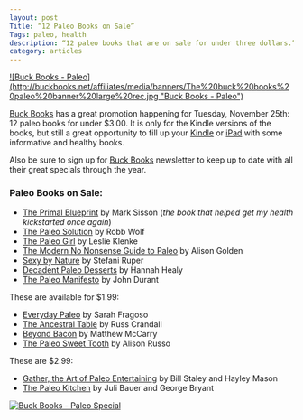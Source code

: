 ```yaml
---
layout: post
Title: “12 Paleo Books on Sale”
Tags: paleo, health
description: “12 paleo books that are on sale for under three dollars.”
category: articles
---
```

<a href="http://buckbooks.net/807-3-1-6.html">
![Buck Books - Paleo](http://buckbooks.net/affiliates/media/banners/The%20buck%20books%20paleo%20banner%20large%20rec.jpg "Buck Books - Paleo")
</a>

[Buck Books](http://buckbooks.net/807-3-1-6.html "Buck Books") has a great promotion happening for Tuesday, November 25th: 12 paleo books for under $3.00. It is only for the Kindle versions of the books, but still a great opportunity to fill up your [Kindle](http://www.amazon.com/gp/product/B00I15SB16/ref=as_li_tl?ie=UTF8&camp=1789&creative=390957&creativeASIN=B00I15SB16&linkCode=as2&tag=four0b-20&linkId=FKG3CGSBQCN7KKNH "Kindle Page - Amazon") or [iPad](http://www.amazon.com/s/?_encoding=UTF8&camp=1789&creative=390957&fst=as%3Aoff&keywords=ipad&linkCode=ur2&qid=1416897253&rh=n%3A172282%2Cn%3A541966%2Cn%3A1232597011%2Ck%3Aipad%2Cp_n_operating_system_browse-bin%3A3077591011%2Cp_89%3AApple&rnid=2528832011&tag=four0b-20&linkId=T7S4HVQOYOCZHV3J "iPad") with some informative and healthy books. 

Also be sure to sign up for [Buck Books](http://buckbooks.net/807-3-1-6.html "Buck Books") newsletter to keep up to date with all their great specials through the year.

### Paleo Books on Sale:

- [The Primal Blueprint](http://www.amazon.com/gp/product/B004I8VGYE/ref=as_li_tl?ie=UTF8&camp=1789&creative=390957&creativeASIN=B004I8VGYE&linkCode=as2&tag=four0b-20&linkId=HVDSXVZ62FTPOYLI "The Primal Blueprint") by Mark Sisson (*the book that helped get my health kickstarted once again*)
- [The Paleo Solution](http://www.amazon.com/gp/product/B00466H5MU/ref=as_li_tl?ie=UTF8&camp=1789&creative=390957&creativeASIN=B00466H5MU&linkCode=as2&tag=four0b-20&linkId=GFXN3AMDTG3LDM4C "The Paleo Solution") by Robb Wolf
- [The Paleo Girl](http://www.amazon.com/gp/product/B00KE4RL36/ref=as_li_tl?ie=UTF8&camp=1789&creative=390957&creativeASIN=B00KE4RL36&linkCode=as2&tag=four0b-20&linkId=UKIC5BZRZV4TWJWT "The Paleo Girl") by Leslie Klenke
- [The Modern No Nonsense Guide to Paleo](http://www.amazon.com/gp/product/B00BVC1JU6/ref=as_li_tl?ie=UTF8&camp=1789&creative=390957&creativeASIN=B00BVC1JU6&linkCode=as2&tag=four0b-20&linkId=M3MBN45IJ2OL7AYM "The Modern No Nonsense Guide to Paleo") by Alison Golden
- [Sexy by Nature](http://www.amazon.com/gp/product/B00J2EBKT0/ref=as_li_tl?ie=UTF8&camp=1789&creative=390957&creativeASIN=B00J2EBKT0&linkCode=as2&tag=four0b-20&linkId=7RP3Y5V7JA2FXLHH "Sexy By Nature") by Stefani Ruper
- [Decadent Paleo Desserts](http://www.amazon.com/gp/product/B00MNSOXVY/ref=as_li_tl?ie=UTF8&camp=1789&creative=390957&creativeASIN=B00MNSOXVY&linkCode=as2&tag=four0b-20&linkId=7WUTR7RIR6SCYRZV "Decadent Paleo Desserts") by Hannah Healy
- [The Paleo Manifesto](http://www.amazon.com/gp/product/B0083DJU7A/ref=as_li_tl?ie=UTF8&camp=1789&creative=390957&creativeASIN=B0083DJU7A&linkCode=as2&tag=four0b-20&linkId=AVTMIBPNU3Q47KEW "The Paleo Manifesto") by John Durant

These are available for $1.99:

- [Everyday Paleo](http://www.amazon.com/gp/product/B0054H1QF2/ref=as_li_tl?ie=UTF8&camp=1789&creative=390957&creativeASIN=B0054H1QF2&linkCode=as2&tag=four0b-20&linkId=3YKDQUFUAWRXWJCU "Everyday Paleo") by Sarah Fragoso
- [The Ancestral Table](http://www.amazon.com/gp/product/B00ICRCL6Y/ref=as_li_tl?ie=UTF8&camp=1789&creative=390957&creativeASIN=B00ICRCL6Y&linkCode=as2&tag=four0b-20&linkId=7IQRGGQCFFH3KBLD "The Ancestral Table") by Russ Crandall
- [Beyond Bacon](http://www.amazon.com/gp/product/B00DQ98PPO/ref=as_li_tl?ie=UTF8&camp=1789&creative=390957&creativeASIN=B00DQ98PPO&linkCode=as2&tag=four0b-20&linkId=R2VV634JWJCGEY5P "Beyond Bacon") by Matthew McCarry
- [The Paleo Sweet Tooth](http://www.amazon.com/gp/product/B00K411DX8/ref=as_li_tl?ie=UTF8&camp=1789&creative=390957&creativeASIN=B00K411DX8&linkCode=as2&tag=four0b-20&linkId=WGNYBYW4AB3MLJJM "The Paleo Sweet Tooth") by Alison Russo

These are $2.99:

- [Gather, the Art of Paleo Entertaining](http://www.amazon.com/gp/product/B00CKXA3RU/ref=as_li_tl?ie=UTF8&camp=1789&creative=390957&creativeASIN=B00CKXA3RU&linkCode=as2&tag=four0b-20&linkId=W4PYLV3RQ34IT47R "Gather, The Art of Paleo Entertaining") by Bill Staley and Hayley Mason
- [The Paleo Kitchen](http://www.amazon.com/gp/product/B00KVPHJOY/ref=as_li_tl?ie=UTF8&camp=1789&creative=390957&creativeASIN=B00KVPHJOY&linkCode=as2&tag=four0b-20&linkId=KYZVAOR4QNAHOTSF "The Paleo Kitchen") by Juli Bauer and George Bryant

<a href="http://buckbooks.net/807-3-1-6.html">

![Buck Books - Paleo Special](http://buckbooks.net/affiliates/media/banners/The%20buck%20books%20paleo%20banner%20leaderboard.jpg "Buck Books")

</a>